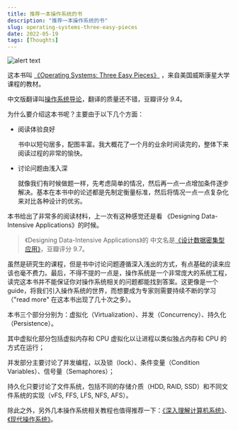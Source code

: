 ```yaml
---
title: 推荐一本操作系统的书
description: "推荐一本操作系统的书"
slug: operating-systems-three-easy-pieces
date: 2022-05-19
tags: [Thoughts]
---
```


![alert text](https://cdn.zhangwen.site/uPic/操作系统导论.jpeg)

这本书叫 [《Operating Systems: Three Easy Pieces》](https://pages.cs.wisc.edu/~remzi/OSTEP/) ，来自美国威斯康星大学课程的教材。

中文版翻译叫[操作系统导论](https://book.douban.com/subject/33463930/)，翻译的质量还不错，豆瓣评分 9.4。

<!-- truncate -->

为什么要介绍这本书呢？主要由于以下几个方面：

- 阅读体验良好

  书中以短句居多，配图丰富。我大概花了一个月的业余时间读完的，整体下来阅读过程的非常的愉快。

- 讨论问题由浅入深

  就像我们有时候做题一样，先考虑简单的情况，然后再一点一点增加条件逐步解决。基本在本书中的论述都是先制定衡量标准，然后将情况一点一点复杂化来对比各种设计的优劣。

本书给出了非常多的阅读材料，上一次有这种感觉还是看 《Designing Data-Intensive Applications》的时候。

> 《Designing Data-Intensive Applications》的 中文名是[《设计数据密集型应用》](https://book.douban.com/subject/30329536/)，豆瓣评分 9.7。

虽然是研究生的课程，但是书中讨论问题遵循深入浅出的方式，有点基础的读来应该也毫不费力。最后，不得不提的一点是，操作系统是一个非常庞大的系统工程，读完这本书并不能保证你对操作系统相关的问题都能找到答案。这更像是一个 guide，将我们引入操作系统的世界，而想要成为专家则需要持续不断的学习（"read more" 在这本书出现了几十次之多）。

本书三个部分分别为：虚拟化（Virtualization）、并发（Concurrency）、持久化（Persistence）。

其中虚拟化部分包括虚拟内存和 CPU 虚拟化以让进程以类似独占内存和 CPU 的方式在运行；

并发部分主要讨论了并发编程，以及锁（lock）、条件变量（Condition Variables）、信号量（Semaphores）；

持久化只要讨论了文件系统，包括不同的存储介质（HDD, RAID, SSD）和不同文件系统的实现（vFS, FFS, LFS, NFS, AFS）。

除此之外，另外几本操作系统相关教程也值得推荐一下：[《深入理解计算机系统》](https://book.douban.com/subject/26912767/)、[《现代操作系统》](https://book.douban.com/subject/27096665/)。
